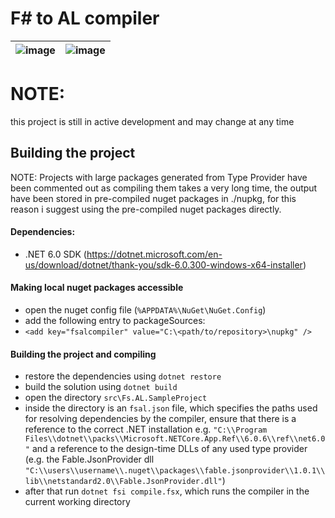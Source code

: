 # F# to AL compiler

| ![image](https://user-images.githubusercontent.com/36763595/178295900-438adbb5-feed-40c4-ae93-6f424dfe87e1.png) | ![image](https://user-images.githubusercontent.com/36763595/178296039-8d98d95d-6c54-49df-ba51-7ce05119d098.png) |
|:---:|:---:|

# NOTE: 
this project is still in active development and may change at any time

## Building the project 

NOTE: Projects with large packages generated from Type Provider have been commented out as compiling them takes a very long time, the output have been stored in pre-compiled nuget packages in ./nupkg, for this reason i suggest using the pre-compiled nuget packages directly.

#### Dependencies: 

- .NET 6.0 SDK (https://dotnet.microsoft.com/en-us/download/dotnet/thank-you/sdk-6.0.300-windows-x64-installer)


#### Making local nuget packages accessible   

- open the nuget config file (`%APPDATA%\NuGet\NuGet.Config`)
- add the following entry to packageSources:
- `<add key="fsalcompiler" value="C:\<path/to/repository>\nupkg" />`

#### Building the project and compiling

- restore the dependencies using `dotnet restore`
- build the solution using `dotnet build`
- open the directory `src\Fs.AL.SampleProject`
- inside the directory is an `fsal.json` file, which specifies the paths used for resolving dependencies by the compiler, ensure that there is a reference to the correct .NET installation e.g. `"C:\\Program Files\\dotnet\\packs\\Microsoft.NETCore.App.Ref\\6.0.6\\ref\\net6.0"` and a reference to the design-time DLLs of any used type provider (e.g. the Fable.JsonProvider dll `"C:\\users\\username\\.nuget\\packages\\fable.jsonprovider\\1.0.1\\lib\\netstandard2.0\\Fable.JsonProvider.dll"`)
- after that run `dotnet fsi compile.fsx`, which runs the compiler in the current working directory

